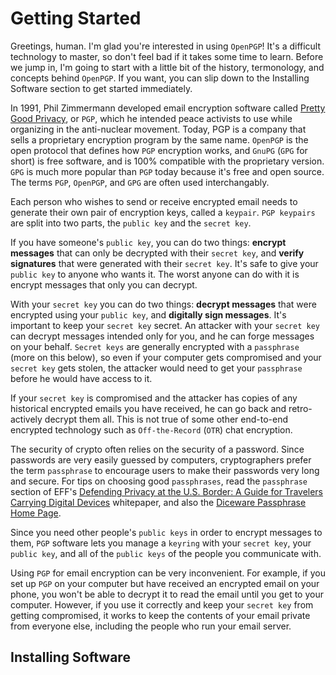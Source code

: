 # Getting Started

Greetings, human. I'm glad you're interested in using `OpenPGP`! It's a difficult technology to master, so don't feel bad if it takes some time to learn.  Before we jump in, I'm going to start with a little bit of the history, termonology, and concepts behind `OpenPGP`. If you want, you can slip down to the Installing Software section to get started immediately.

In 1991, Phil Zimmermann developed email encryption software called [Pretty Good Privacy](https://en.wikipedia.org/wiki/Pretty_Good_Privacy), or `PGP`, which he intended peace activists to use while organizing in the anti-nuclear movement. Today, PGP is a company that sells a proprietary encryption program by the same name. `OpenPGP` is the open protocol that defines how `PGP` encryption works, and `GnuPG` (`GPG` for short) is free software, and is 100% compatible with the proprietary version. `GPG` is much more popular than `PGP` today because it's free and open source. The terms `PGP`, `OpenPGP`, and `GPG` are often used interchangably.

Each person who wishes to send or receive encrypted email needs to generate their own pair of encryption keys, called a `keypair`. `PGP keypairs` are split into two parts, the `public key` and the `secret key`.

If you have someone's `public key`, you can do two things: **encrypt messages** that can only be decrypted with their `secret key`, and **verify signatures** that were generated with their `secret key`. It's safe to give your `public key` to anyone who wants it. The worst anyone can do with it is encrypt messages that only you can decrypt.

With your `secret key` you can do two things: **decrypt messages** that were encrypted using your `public key`, and **digitally sign messages**. It's important to keep your `secret key` secret. An attacker with your `secret key` can decrypt messages intended only for you, and he can forge messages on your behalf. `Secret keys` are generally encrypted with a `passphrase` (more on this below), so even if your computer gets compromised and your `secret key` gets stolen, the attacker would need to get your `passphrase` before he would have access to it.

If your `secret key` is compromised and the attacker has copies of any historical encrypted emails you have received, he can go back and retro-actively decrypt them all. This is not true of some other end-to-end encrypted technology such as `Off-the-Record` (`OTR`) chat encryption.

The security of crypto often relies on the security of a password. Since passwords are very easily guessed by computers, cryptographers prefer the term `passphrase` to encourage users to make their passwords very long and secure. For tips on choosing good `passphrases`, read the `passphrase` section of EFF's [Defending Privacy at the U.S. Border: A Guide for Travelers Carrying Digital Devices](https://www.eff.org/wp/defending-privacy-us-border-guide-travelers-carrying-digital-devices#passphrase) whitepaper, and also the [Diceware Passphrase Home Page](http://world.std.com/~reinhold/diceware.html).

Since you need other people's `public keys` in order to encrypt messages to them, `PGP` software lets you manage a `keyring` with your `secret key`, your `public key`, and all of the `public keys` of the people you communicate with.

Using `PGP` for email encryption can be very inconvenient. For example, if you set up `PGP` on your computer but have received an encrypted email on your phone, you won't be able to decrypt it to read the email until you get to your computer. However, if you use it correctly and keep your `secret key` from getting compromised, it works to keep the contents of your email private from everyone else, including the people who run your email server.

## Installing Software


